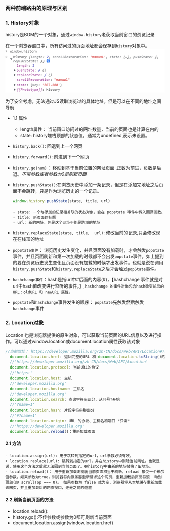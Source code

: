 ### 两种前端路由的原理与区别

### 1. History对象
history是BOM的一个对象，通过`window.history`老获取当前窗口的浏览记录

在一个浏览器窗口中，所有访问过的页面地址都会保存到`history`对象中。
![](img/history.png)

为了安全考虑，无法通过JS读取浏览过的具体地址。但是可以在不同的地址之间导航

  + 1.1 属性
    + length属性： 当前窗口访问过的网址数量，当前的页面也是计算在内的
    + state: history堆栈顶部的状态值。通常为undefined,表示未设置。

  + `history.back()`: 回退到上一个网页
  + `history.forward()`: 前进到下一个网页
  + `history.go(num)`： 移动到基于当前位置的网址页面 ,正数为前进，负数是后退。*不带参数或者参数为0是刷新页面*
  + `history.pushState()`:在浏览历史中添加一条记录，但是在添加完地址之后页面不会跳转，只是作为浏览历史的一个记录。
    ```js
    window.history.pushState(state, title, url)

    - state: 一个与添加的记录相关联的状态对象，会在 popstate 事件中传入回调函数。它是一个单独的对象，可以在重新载入该页面时进行使用。如果不需要，设置为 null 即可
    - title: 新页面的标题
    - url: 新的网址，但是这个网址不能是跨域的地址
    ```
  + `history.replaceState(state, title,  url)`: 修改当前的记录,只会修改现在在栈顶的地址


  + `popState事件`： 浏览历史发生变化，并且页面没有加载时，才会触发`popState`事件，并且页面刷新和第一次加载的时候都不会出发`popstate`事件。如上提到的要在浏览历史发生变化且页面没有加载的时候才出发事件。也就是说在调用`history.pushState`和`history.replaceState`之后才会触发`popState`事件。

  + `hashchange事件`：hash是指url中#后面的内容(#)，【hashchange 事件就是对url中hash值改变进行监听的事件。】,`hashchange 的事件对象包含hash改变前后的URL：oldURL 和 newURL 属性。`
  + `popstate`和`hashchange`事件发生的顺序： `popstate`先触发然后触发`hashchange`事件


### 2. Location对象
Location 也是浏览器提供的原生对象，可以获取当前页面的URL信息以及进行操作。可以通过window.location或document.location属性获取该对象

```js
//当前网址： https://developer.mozilla.org/zh-CN/docs/Web/API/Location#?name=1
  document.location.href: 返回完整的URL 和 document.location.toString()的结果相同都是返回完整的URL
  //'https://developer.mozilla.org/zh-CN/docs/Web/API/Location'
  document.location.protocol: 当前URL的协议
  //'https:'
  document.location.host: 主机
  //'developer.mozilla.org'
  document.location.hostname: 主机名
  //'developer.mozilla.org'
  document.location.search: 查询字符串部分，从问号?开始
  //'?name=1'
  document.location.hash: 片段字符串那部分
  //'#?name=1'
  document.location.origin: URL 的协议、主机名和端口 *只读*
  //'https://developer.mozilla.org'
  document.location.reload()：重新加载页面
```
  #### 2.1 方法
    - location.assign(url): 用于跳转到指定的url，url参数必须有效。
    + location.replace(url): 跳转到指定的url，并在history中删除当前网址。也就是说，使用这个方法之后就无法回到当前页面了。在history中由新的地址替换了旧地址。
    - location.reload()： 用于重新加载浏览器当前页面相当于刷新。reload 接受一个布尔值参数，如果参数为true，浏览器将向服务器重新请求这个网页，重新加载后页面将滚  动到顶部(即 scrollTop === 0)。 如果参数为 false 或为空，浏览器将从本地缓存重新加载该网页，并且重加载后的网页视口，还是之前的位置
  #### 2.2 刷新当前页面的方法
   - location.reload():
   - history.go():不传参数或参数为0都可刷新当前页面
   - document.location.assign(window.location.href)





 